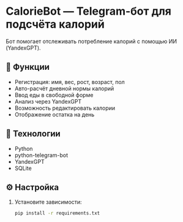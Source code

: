 # CalorieBot — Telegram-бот для подсчёта калорий

Бот помогает отслеживать потребление калорий с помощью ИИ (YandexGPT).

## 🚀 Функции
- Регистрация: имя, вес, рост, возраст, пол
- Авто-расчёт дневной нормы калорий
- Ввод еды в свободной форме
- Анализ через YandexGPT
- Возможность редактировать калории
- Отображение остатка на день

## 🔧 Технологии
- Python
- python-telegram-bot
- YandexGPT
- SQLite

## ⚙️ Настройка

1. Установите зависимости:
   ```bash
   pip install -r requirements.txt